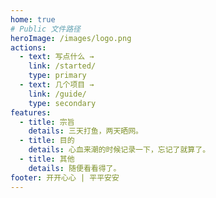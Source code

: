 ```yaml
---
home: true
# Public 文件路径
heroImage: /images/logo.png
actions:
  - text: 写点什么 →
    link: /started/
    type: primary
  - text: 几个项目 →
    link: /guide/
    type: secondary
features:
  - title: 宗旨
    details: 三天打鱼，两天晒网。
  - title: 目的
    details: 心血来潮的时候记录一下，忘记了就算了。
  - title: 其他
    details: 随便看看得了。
footer: 开开心心 | 平平安安 
---
```


